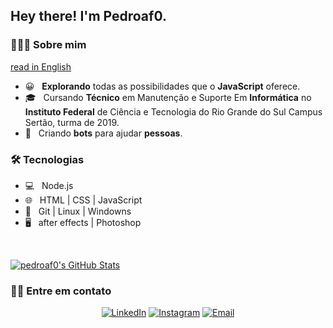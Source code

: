 <h2> Hey there! I'm Pedroaf0.</h2>

<h3> 👨🏻‍💻 Sobre mim </h3>
<a href="/readme-en.md">read in English</a>

- 😀 &nbsp; **Explorando** todas as possibilidades que o **JavaScript** oferece.
- 🎓 &nbsp; Cursando **Técnico** em Manutenção e Suporte Em **Informática** no **Instituto Federal** de Ciência e Tecnologia do Rio Grande do Sul Campus Sertão, turma de 2019.
- 🤖 &nbsp; Criando **bots** para ajudar **pessoas**.


<h3>🛠 Tecnologias </h3>

- 💻 &nbsp; Node.js 
- 🌐 &nbsp; HTML | CSS | JavaScript 
- 🔧 &nbsp; Git | Linux | Windowns 
- 🖥 &nbsp; after effects | Photoshop 

<br/>

[![pedroaf0's GitHub Stats](https://github-readme-stats.vercel.app/api?username=pedroaf0&show_icons=true)](https://github.com/pedroaf0)

<h3> 🤝🏻 Entre em contato </h3>

<p align="center">
<a href="https://www.linkedin.com/in/pedroaf0/"><img alt="LinkedIn" src="https://img.shields.io/badge/Linkedin.com/in/-pedroaf0-blue?logo=linkedin"></a>
<a href="https://www.twitter.com/pedroaf0/"><img alt="Instagram" src="https://img.shields.io/badge/teitter.com/-pedroaf0-blue?logo=twitter"></a>
<a href="https://t.me/pedroaf0"><img alt="Email" src="https://img.shields.io/badge/t.me/-pedroaf0-blue?logo=telegram"></a>
</p>

